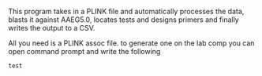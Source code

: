 This program takes in a PLINK file and automatically processes the data, blasts it against AAEG5.0, locates tests and designs primers and finally writes the output to a CSV.

All you need is a PLINK assoc file. to generate one on the lab comp you can open command prompt and write the following

`
test
`
